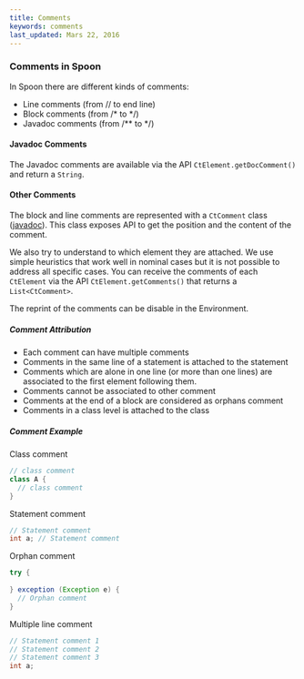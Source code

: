 ```yaml
---
title: Comments
keywords: comments
last_updated: Mars 22, 2016
---
```


### Comments in Spoon

In Spoon there are different kinds of comments:

* Line comments (from // to end line)
* Block comments (from /* to */)
* Javadoc comments (from /** to */)

#### Javadoc Comments

The Javadoc comments are available via the API ```CtElement.getDocComment()``` and return a ```String```.

#### Other Comments

The block and line comments are represented with a ```CtComment``` class ([javadoc](http://spoon.gforge.inria.fr/mvnsites/spoon-core/apidocs/spoon/reflect/declaration/CtComment.html)). 
This class exposes API to get the position and the content of the comment.

We also try to understand to which element they are attached.
We use simple heuristics that work well in nominal cases but it is not possible to address all specific cases.
You can receive the comments of each ```CtElement``` via the API ```CtElement.getComments()``` that returns a ```List<CtComment>```.

The reprint of the comments can be disable in the Environment.  

##### Comment Attribution

* Each comment can have multiple comments
* Comments in the same line of a statement is attached to the statement
* Comments which are alone in one line (or more than one lines) are associated to the first element following them. 
* Comments cannot be associated to other comment
* Comments at the end of a block are considered as orphans comment
* Comments in a class level is attached to the class

##### Comment Example
Class comment
```Java
// class comment
class A {
  // class comment
}
```

Statement comment
```Java
// Statement comment
int a; // Statement comment
```

Orphan comment
```Java
try {
 
} exception (Exception e) {
  // Orphan comment
}
```

Multiple line comment
```Java
// Statement comment 1
// Statement comment 2 
// Statement comment 3
int a;
```